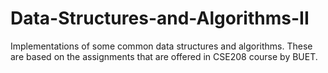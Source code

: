 # Data-Structures-and-Algorithms-II
Implementations of some common data structures and algorithms. These are based on the assignments that are offered in CSE208 course by BUET.

